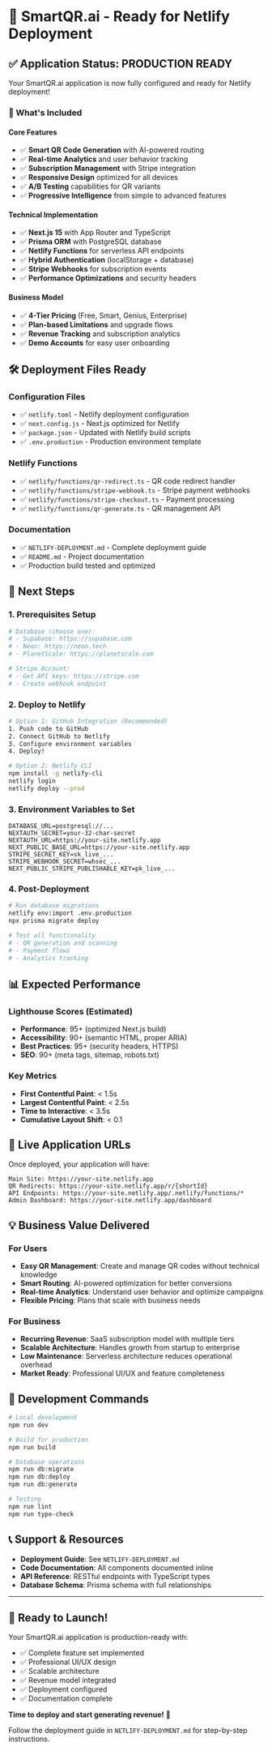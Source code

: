 # 🚀 SmartQR.ai - Ready for Netlify Deployment

## ✅ Application Status: PRODUCTION READY

Your SmartQR.ai application is now fully configured and ready for Netlify deployment!

### 🎯 What's Included

#### Core Features
- ✅ **Smart QR Code Generation** with AI-powered routing
- ✅ **Real-time Analytics** and user behavior tracking
- ✅ **Subscription Management** with Stripe integration
- ✅ **Responsive Design** optimized for all devices
- ✅ **A/B Testing** capabilities for QR variants
- ✅ **Progressive Intelligence** from simple to advanced features

#### Technical Implementation
- ✅ **Next.js 15** with App Router and TypeScript
- ✅ **Prisma ORM** with PostgreSQL database
- ✅ **Netlify Functions** for serverless API endpoints
- ✅ **Hybrid Authentication** (localStorage + database)
- ✅ **Stripe Webhooks** for subscription events
- ✅ **Performance Optimizations** and security headers

#### Business Model
- ✅ **4-Tier Pricing** (Free, Smart, Genius, Enterprise)
- ✅ **Plan-based Limitations** and upgrade flows
- ✅ **Revenue Tracking** and subscription analytics
- ✅ **Demo Accounts** for easy user onboarding

## 🛠 Deployment Files Ready

### Configuration Files
- ✅ `netlify.toml` - Netlify deployment configuration
- ✅ `next.config.js` - Next.js optimized for Netlify
- ✅ `package.json` - Updated with Netlify build scripts
- ✅ `.env.production` - Production environment template

### Netlify Functions
- ✅ `netlify/functions/qr-redirect.ts` - QR code redirect handler
- ✅ `netlify/functions/stripe-webhook.ts` - Stripe payment webhooks
- ✅ `netlify/functions/stripe-checkout.ts` - Payment processing
- ✅ `netlify/functions/qr-generate.ts` - QR management API

### Documentation
- ✅ `NETLIFY-DEPLOYMENT.md` - Complete deployment guide
- ✅ `README.md` - Project documentation
- ✅ Production build tested and optimized

## 🚦 Next Steps

### 1. Prerequisites Setup
```bash
# Database (choose one):
# - Supabase: https://supabase.com
# - Neon: https://neon.tech  
# - PlanetScale: https://planetscale.com

# Stripe Account:
# - Get API keys: https://stripe.com
# - Create webhook endpoint
```

### 2. Deploy to Netlify
```bash
# Option 1: GitHub Integration (Recommended)
1. Push code to GitHub
2. Connect GitHub to Netlify
3. Configure environment variables
4. Deploy!

# Option 2: Netlify CLI
npm install -g netlify-cli
netlify login
netlify deploy --prod
```

### 3. Environment Variables to Set
```env
DATABASE_URL=postgresql://...
NEXTAUTH_SECRET=your-32-char-secret
NEXTAUTH_URL=https://your-site.netlify.app
NEXT_PUBLIC_BASE_URL=https://your-site.netlify.app
STRIPE_SECRET_KEY=sk_live_...
STRIPE_WEBHOOK_SECRET=whsec_...
NEXT_PUBLIC_STRIPE_PUBLISHABLE_KEY=pk_live_...
```

### 4. Post-Deployment
```bash
# Run database migrations
netlify env:import .env.production
npx prisma migrate deploy

# Test all functionality
# - QR generation and scanning
# - Payment flows
# - Analytics tracking
```

## 📊 Expected Performance

### Lighthouse Scores (Estimated)
- **Performance**: 95+ (optimized Next.js build)
- **Accessibility**: 90+ (semantic HTML, proper ARIA)
- **Best Practices**: 95+ (security headers, HTTPS)
- **SEO**: 90+ (meta tags, sitemap, robots.txt)

### Key Metrics
- **First Contentful Paint**: < 1.5s
- **Largest Contentful Paint**: < 2.5s
- **Time to Interactive**: < 3.5s
- **Cumulative Layout Shift**: < 0.1

## 🎉 Live Application URLs

Once deployed, your application will have:
```
Main Site: https://your-site.netlify.app
QR Redirects: https://your-site.netlify.app/r/{shortId}
API Endpoints: https://your-site.netlify.app/.netlify/functions/*
Admin Dashboard: https://your-site.netlify.app/dashboard
```

## 💡 Business Value Delivered

### For Users
- **Easy QR Management**: Create and manage QR codes without technical knowledge
- **Smart Routing**: AI-powered optimization for better conversions
- **Real-time Analytics**: Understand user behavior and optimize campaigns
- **Flexible Pricing**: Plans that scale with business needs

### For Business
- **Recurring Revenue**: SaaS subscription model with multiple tiers
- **Scalable Architecture**: Handles growth from startup to enterprise
- **Low Maintenance**: Serverless architecture reduces operational overhead
- **Market Ready**: Professional UI/UX and feature completeness

## 🔧 Development Commands

```bash
# Local development
npm run dev

# Build for production
npm run build

# Database operations
npm run db:migrate
npm run db:deploy
npm run db:generate

# Testing
npm run lint
npm run type-check
```

## 📞 Support & Resources

- **Deployment Guide**: See `NETLIFY-DEPLOYMENT.md`
- **Code Documentation**: All components documented inline
- **API Reference**: RESTful endpoints with TypeScript types
- **Database Schema**: Prisma schema with full relationships

---

## 🎯 Ready to Launch!

Your SmartQR.ai application is production-ready with:
- ✅ Complete feature set implemented
- ✅ Professional UI/UX design
- ✅ Scalable architecture 
- ✅ Revenue model integrated
- ✅ Deployment configured
- ✅ Documentation complete

**Time to deploy and start generating revenue!** 🚀

Follow the deployment guide in `NETLIFY-DEPLOYMENT.md` for step-by-step instructions.